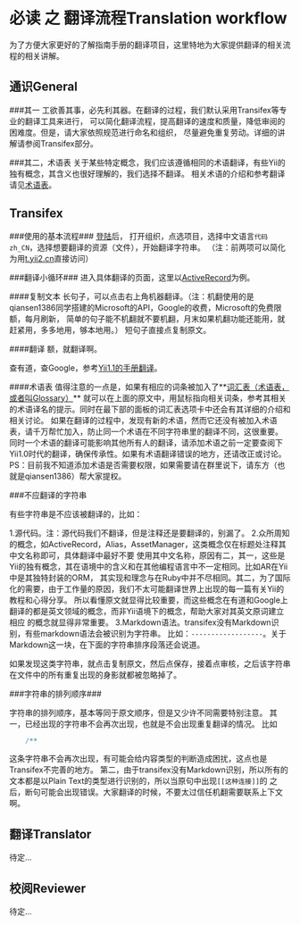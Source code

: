 必读 之 翻译流程Translation workflow
====================

为了方便大家更好的了解指南手册的翻译项目，这里特地为大家提供翻译的相关流程的相关讲解。

通识General
------------------

###其一
工欲善其事，必先利其器。在翻译的过程，我们默认采用Transifex等专业的翻译工具来进行，
可以简化翻译流程，提高翻译的速度和质量，降低审阅的困难度。但是，请大家依照规范进行命名和组织，
尽量避免重复劳动。详细的讲解请参阅Transifex部分。

###其二，术语表
关于某些特定概念，我们应该遵循相同的术语翻译，有些Yii的独有概念，其含义也很好理解的，我们选择不翻译。
相关术语的介绍和参考翻译请见[术语表](glossary.md)。

Transifex
------------------
###使用的基本流程###
[登陆](https://www.transifex.com/signin/?next=/projects/p/yii2-guide-chinesization-program/)后，
打开组织，点选项目，选择中文语言``代码zh_CN``，选择想要翻译的资源（文件），开始翻译字符串。
（注：前两项可以简化为用[t.yii2.cn](http://t.yii2.cn)直接访问）

###翻译小循环###
进入具体翻译的页面，这里以[ActiveRecord](https://www.transifex.com/projects/p/yii2-guide-chinesization-program/translate/#zh_CN/active-record)为例。

####复制文本
长句子，可以点击右上角机器翻译。（注：机翻使用的是qiansen1386同学搭建的Microsoft的API，Google的收费，Microsoft的免费限额，每月刷新，
简单的句子能不机翻就不要机翻，月末如果机翻功能还能用，就赶紧用，多多地用，够本地用。）
短句子直接点复制原文。

####翻译
额，就翻译啊。

查有道，查Google，参考[Yii1.1的手册翻译](http://www.yiiframework.com/doc/guide/1.1/zh_cn/index)。

####术语表
值得注意的一点是，如果有相应的词条被加入了**[词汇表（术语表，或者叫Glossary）](https://www.transifex.com/projects/p/yii2-guide-chinesization-program/glossary/l/zh_CN/)**
就可以在上面的原文中，用鼠标指向相关词条，参考其相关的术语译名的提示。同时在最下部的面板的词汇表选项卡中还会有其详细的介绍和相关讨论。
如果在翻译的过程中，发现有新的术语，然而它还没有被加入术语表，请千万帮忙加入，防止同一个术语在不同字符串里的翻译不同，这很重要。
同时一个术语的翻译可能影响其他所有人的翻译，请添加术语之前一定要查阅下Yii1.0时代的翻译，确保传承性。如果有术语翻译错误的地方，还请改正或讨论。
PS：目前我不知道添加术语是否需要权限，如果需要请在群里说下，请东方（也就是qiansen1386）帮大家提权。

###不应翻译的字符串

有些字符串是不应该被翻译的，比如：

1.源代码。注：源代码我们不翻译，但是注释还是要翻译的，别漏了。
2.众所周知的概念，如ActiveRecord，Alias，AssetManager，这类概念仅在标题处注释其中文名称即可，具体翻译中最好不要
使用其中文名称，原因有二，其一，这些是Yii的独有概念，其在语境中的含义和在其他编程语言中不一定相同。比如AR在Yii中是其独特封装的ORM，
其实现和理念与在Ruby中并不尽相同。其二，为了国际化的需要，由于工作量的原因，我们不太可能翻译世界上出现的每一篇有关Yii的教程和心得分享。
所以看懂原文就显得比较重要，而这些概念在有道和Google上翻译的都是英文领域的概念，而非Yii语境下的概念，帮助大家对其英文原词建立相应
的概念就显得非常重要。
3.Markdown语法。transifex没有Markdown识别，有些markdown语法会被识别为字符串。
比如：``------------------``。关于Markdown这一块，在下面的字符串排序段落还会说道。

如果发现这类字符串，就点击复制原文，然后点保存，接着点审核，之后该字符串在文件中的所有重复出现的身影就都被忽略掉了。

###字符串的排列顺序###

字符串的排列顺序，基本等同于原文顺序，但是又少许不同需要特别注意。
其一，已经出现的字符串不会再次出现，也就是不会出现重复翻译的情况。
比如
```Markdown
    /**
```
这条字符串不会再次出现，有可能会给内容类型的判断造成困扰，这点也是Transifex不完善的地方。
第二，由于transifex没有Markdown识别，所以所有的文本都是以Plain Text的类型进行识别的，所以当原句中出现``[[这种连接]]``的
之后，断句可能会出现错误。大家翻译的时候，不要太过信任机翻需要联系上下文啊。




翻译Translator
------------------

待定...

校阅Reviewer
------------------

待定...
